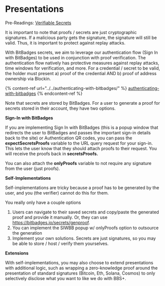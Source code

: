# Presentations

Pre-Readings: [Verifiable Secrets](./)

It is important to note that proofs / secrets are just cryptographic signatures. If a malicious party gets the signature, the signature will still be valid. Thus, it is important to protect against replay attacks.

With BitBadges secrets, we aim to leverage our authentication flow (Sign In with BitBadges) to be used in conjunction with proof verification. The authentication flow natively has protective measures against replay attacks, time windows for verification, and more. For a credential / secret to be valid, the holder must present a) proof of the credential AND b) proof of address ownership via Blockin.

{% content-ref url="../../authenticating-with-bitbadges/" %}
[authenticating-with-bitbadges](../../authenticating-with-bitbadges/)
{% endcontent-ref %}

Note that secrets are stored by BitBadges. For a user to generate a proof for secrets stored in their account, they have two options.

**Sign-In with BitBadges**

If you are implementing Sign In with BitBadges (this is a popup window that redirects the user to BitBadges and passes the important sign-in details back to the site) or Authentication QR codes, you can pass the **expectSecretsProofs** variable to the URL query request for your sign-in. This lets the user know that they should attach proofs to their request. You will receive the proofs back in **secretsProofs.**

You can also attach the **onlyProofs** variable to not require any signature from the user (just proofs).

**Self-Implementations**

Self-implementations are tricky because a proof has to be generated by the user, and you (the verifier) cannot do this for them.

You really only have a couple options

1. Users can navigate to their saved secrets and copy/paste the generated proof and provide it manually. Or, they can use https://bitbadges.io/secrets/genproof.
2. You can implement the SIWBB popup w/ onlyProofs option to outsource the generation
3. Implement your own solutions. Secrets are just signatures, so you may be able to store / host / verify them yourselves.

**Extensions**

With self-implementations, you may also choose to extend presentations with additional logic, such as wrapping a zero-knowledge proof around the presentation of standard signatures (Bitcoin, Eth, Solana, Cosmos) to only selectively disclose what you want to like we do with BBS+.
